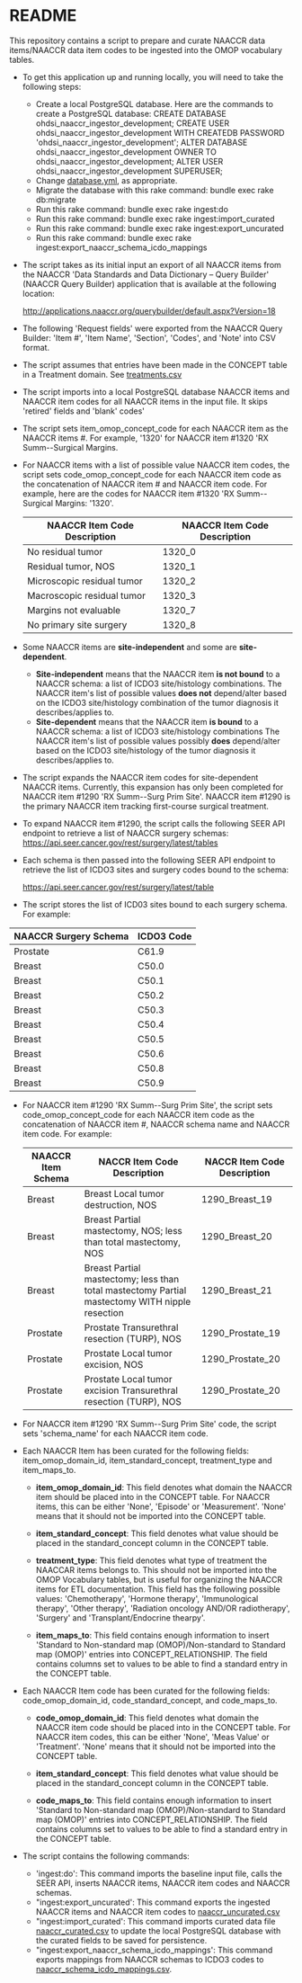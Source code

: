 # README

This repository contains a script to prepare and curate NAACCR data items/NAACCR data item codes to be ingested into the OMOP vocabulary tables.

* To get this application up and running locally, you will need to take the following steps:

  * Create a local PostgreSQL database.  Here are the commands to create a PostgreSQL database:
    CREATE DATABASE ohdsi_naaccr_ingestor_development;
    CREATE USER ohdsi_naaccr_ingestor_development WITH CREATEDB PASSWORD 'ohdsi_naaccr_ingestor_development';
    ALTER DATABASE ohdsi_naaccr_ingestor_development OWNER TO ohdsi_naaccr_ingestor_development;
    ALTER USER ohdsi_naaccr_ingestor_development SUPERUSER;
  * Change [database.yml](../blob/master/config/database.yml), as appropriate.
  * Migrate the database with this rake command: bundle exec rake db:migrate
  * Run this rake command: bundle exec rake ingest:do
  * Run this rake command: bundle exec rake ingest:import_curated
  * Run this rake command: bundle exec rake ingest:export_uncurated
  * Run this rake command: bundle exec rake ingest:export_naaccr_schema_icdo_mappings

* The script takes as its initial input an export of all NAACCR items from the NAACCR 'Data Standards and Data Dictionary – Query Builder' (NAACCR Query Builder) application that is available at the following location:

  http://applications.naaccr.org/querybuilder/default.aspx?Version=18

* The following 'Request fields' were exported from the NAACCR Query Builder: 'Item #', 'Item Name', 'Section', 'Codes', and 'Note' into CSV format.

* The script assumes that entries have been made in the CONCEPT table in a Treatment domain.  See [treatments.csv](../blob/master/lib/data/treatments.csv)

* The script imports into a local PostgreSQL database NAACCR items and NAACCR item codes for all NAACCR items in the input file.  It skips 'retired' fields and 'blank' codes'

* The script sets item_omop_concept_code for each NAACCR item as the NAACCR items #.  For example, '1320' for NAACCR item #1320 'RX Summ--Surgical Margins.

* For NAACCR items with a list of possible value NAACCR item codes, the script sets code_omop_concept_code for each NAACCR item code as the concatenation of NAACCR item # and NAACCR item code.   For example, here are the codes for  NAACCR item #1320 'RX Summ--Surgical Margins: '1320'.

  NAACCR Item Code Description | NAACCR Item Code Description
  ---------------------------- | ---------------------------
   No residual tumor           | 1320_0
   Residual tumor, NOS         | 1320_1
   Microscopic residual tumor  | 1320_2
   Macroscopic residual tumor  | 1320_3
   Margins not evaluable       | 1320_7
   No primary site surgery     | 1320_8

* Some NAACCR items are **site-independent** and some are **site-dependent**.
  * **Site-independent** means that the NAACCR item **is not bound** to a NAACCR schema: a list of ICDO3 site/histology combinations. The NAACCR item's list of possible values **does not** depend/alter based on the ICDO3 site/histology combination of the tumor diagnosis it describes/applies to.
  * **Site-dependent** means that the NAACCR item **is bound** to a NAACCR schema: a list of ICDO3 site/histology combinations  The NAACCR item's list of possible values possibly **does** depend/alter based on the ICDO3 site/histology of the tumor diagnosis it describes/applies to.

* The script expands the NAACCR item codes for site-dependent NAACCR items.  Currently, this expansion has only been completed for NAACCR item #1290 'RX Summ--Surg Prim Site'.  NAACCR item #1290 is the primary NAACCR item tracking first-course surgical treatment.

* To expand NAACCR item #1290, the script calls the following SEER API endpoint to retrieve a list of NAACCR surgery schemas:
  https://api.seer.cancer.gov/rest/surgery/latest/tables

 * Each schema is then passed into the following SEER API endpoint to retrieve the list of ICDO3 sites and surgery codes bound to the schema:

   https://api.seer.cancer.gov/rest/surgery/latest/table

* The script stores the list of ICD03 sites bound to each surgery schema.  For example:

 NAACCR Surgery Schema | ICDO3 Code
  ---------------------------- | ---------------------------
 Prostate                                  | C61.9
 Breast                                     | C50.0
 Breast                                     | C50.1
 Breast                                     | C50.2
 Breast                                     | C50.3
 Breast                                     | C50.4
 Breast                                     | C50.5
 Breast                                     | C50.6
 Breast                                     | C50.8
 Breast                                     | C50.9

* For NAACCR item #1290 'RX Summ--Surg Prim Site', the script sets code_omop_concept_code for each NAACCR item code as the concatenation of NAACCR item #, NAACCR schema name and NAACCR item code.   For example:

  NAACCR Item Schema | NACCR Item Code Description | NACCR Item Code Description
  ------------------ | --------------------------- | ---------------------------
  Breast             | Breast Local tumor destruction, NOS | 1290_Breast_19
  Breast             | Breast Partial mastectomy, NOS; less than total mastectomy, NOS | 1290_Breast_20
  Breast             | Breast Partial mastectomy; less than total mastectomy Partial mastectomy WITH nipple resection | 1290_Breast_21
  Prostate           | Prostate Transurethral resection (TURP), NOS | 1290_Prostate_19
  Prostate           | Prostate Local tumor excision, NOS | 1290_Prostate_20
  Prostate           | Prostate Local tumor excision Transurethral resection (TURP), NOS | 1290_Prostate_20


* For NAACCR item #1290 'RX Summ--Surg Prim Site' code, the script sets 'schema_name' for each NAACCR item code.


* Each NAACCR Item has been curated for the following fields: item_omop_domain_id, item_standard_concept, treatment_type and item_maps_to.

  * **item_omop_domain_id**: This field denotes what domain the NAACCR item should be placed into in the CONCEPT table.   For NAACCR items, this can be either 'None', 'Episode' or 'Measurement'.  'None' means that it should not be imported into the CONCEPT table.

  * **item_standard_concept**: This field denotes what value should be placed in the standard_concept column in the CONCEPT table.

  * **treatment_type**: This field denotes what type of treatment the NAACCAR items belongs to.  This should not be imported into the OMOP Vocabulary tables, but is useful for organizing the NAACCR items for ETL documentation.  This field has the following possible values:  'Chemotherapy', 'Hormone therapy', 'Immunological therapy', 'Other therapy', 'Radiation oncology AND/OR radiotherapy', 'Surgery' and 'Transplant/Endocrine thearpy'.

  * **item_maps_to**: This field contains enough information to insert 'Standard to Non-standard map (OMOP)/Non-standard to Standard map (OMOP)' entries into CONCEPT_RELATIONSHIP.  The field contains columns set to values to be able to find a standard entry in the CONCEPT table.

* Each NAACCR Item code has been curated for the following fields: code_omop_domain_id, code_standard_concept, and code_maps_to.

  * **code_omop_domain_id**: This field denotes what domain the NAACCR item code should be placed into in the CONCEPT table.  For NAACCR item codes, this can be either 'None', 'Meas Value' or 'Treatment'.  'None' means that it should not be imported into the CONCEPT table.

  * **item_standard_concept**: This field denotes what value should be placed in the standard_concept column in the CONCEPT table.

  * **code_maps_to**: This field contains enough information to insert 'Standard to Non-standard map (OMOP)/Non-standard to Standard map (OMOP)' entries into CONCEPT_RELATIONSHIP.  The field contains columns set to values to be able to find a standard entry in the CONCEPT table.

* The script contains the following commands:

  * 'ingest:do': This command imports the baseline input file, calls the SEER API, inserts NAACCR items, NAACCR item codes and NAACCR schemas.
  * "ingest:export_uncurated': This command exports the ingested NAACCR items and NAACCR item codes to [naaccr_uncurated.csv](../blob/master/ohdsi-naaccr-ingestor/lib/data_out/naaccr_uncurated.csv)
  * "ingest:import_curated': This command imports curated data file  [naaccr_curated.csv](../blob/master/ohdsi-naaccr-ingestor/lib/data/naaccr_curated.csv) to update the local PostgreSQL database with the curated fields to be saved for persistence.
  * "ingest:export_naaccr_schema_icdo_mappings': This command exports mappings from NAACCR schemas to ICDO3 codes to
   [naaccr_schema_icdo_mappings.csv](../blob/master/ohdsi-naaccr-ingestor/lib/data/naaccr_schema_icdo_mappings.csv).

